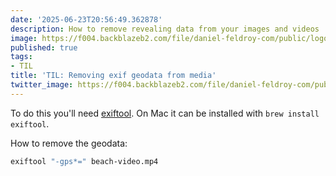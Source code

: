 ```yaml
---
date: '2025-06-23T20:56:49.362878'
description: How to remove revealing data from your images and videos
image: https://f004.backblazeb2.com/file/daniel-feldroy-com/public/logos/til-1.png
published: true
tags:
- TIL
title: 'TIL: Removing exif geodata from media'
twitter_image: https://f004.backblazeb2.com/file/daniel-feldroy-com/public/logos/til-1.png
---
```


To do this you'll need [exiftool](https://exiftool.org/). On Mac it can be installed with `brew install exiftool`.

How to remove the geodata:

```sh
exiftool "-gps*=" beach-video.mp4
```